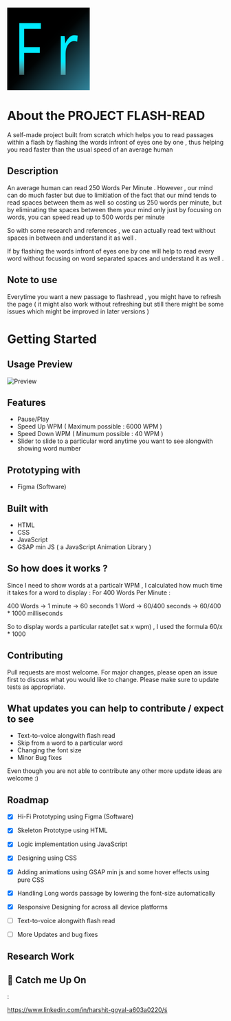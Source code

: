 
![Logo](https://raw.githubusercontent.com/simplekind/Flash-Read/master/img/android-chrome-192x192.png)

#

# About the PROJECT FLASH-READ

A self-made project built from scratch which helps you to read passages within a flash by flashing the words infront of eyes one by one , thus helping you read faster than the usual speed of an average human  

## Description

An average human can read 250 Words Per Minute . However , our mind can do much faster but due to limitiation of the fact that our mind tends to read spaces between them as well so costing us 250 words per minute, but by eliminating the spaces between them your mind only just by focusing on words, you can speed read up to 500 words per minute

So with some research and references , we can actually read text without spaces in between and understand it as well .

If by flashing the words infront of eyes one by one will help to read every word without focusing on word separated spaces and understand it as well . 

## Note to use 

Everytime you want a new passage to flashread , you might have to refresh the page ( it might also work without refreshing but still there might be some issues which might be improved in later versions )  


# Getting Started 

## Usage Preview

![Preview](https://github.com/simplekind/Flash-Read/blob/master/img/FlashRead.gif?raw=true)

## Features 

- Pause/Play
- Speed Up WPM ( Maximum possible : 6000 WPM )
- Speed Down WPM ( Minumum possible : 40 WPM )
- Slider to slide to a particular word anytime you want to see alongwith showing word number

## Prototyping with 
- Figma (Software) 

## Built with
- HTML
- CSS 
- JavaScript 
- GSAP min JS ( a JavaScript Animation Library )

## So how does it works  ? 

Since I need to show words at a particalr WPM , I calculated how much time it takes for a word to display : 
For 400 Words Per Minute :

400 Words → 1 minute  → 60 seconds 
1 Word → 60/400 seconds →   60/400  * 1000 milliseconds

So to display words a particular rate(let sat x wpm) , I used the formula 60/x * 1000 


## Contributing
Pull requests are most welcome.
 For major changes, please open an issue first to discuss what you would like to change.
Please make sure to update tests as appropriate.

## What updates you can help to contribute  / expect to see  

- Text-to-voice alongwith flash read 
- Skip from a word to a particular word
- Changing the font size 
- Minor Bug fixes 

Even though you are not able to contribute any other more update ideas are welcome :) 


## Roadmap

- [x] Hi-Fi Prototyping using Figma (Software)

- [x] Skeleton Prototype using HTML

- [x] Logic implementation using JavaScript

- [x] Designing using CSS

- [x] Adding animations using GSAP min js and some hover effects using pure CSS

- [x] Handling Long words passage by lowering the font-size automatically

- [x] Responsive Designing for across all device platforms

- [ ] Text-to-voice alongwith flash read 

- [ ] More Updates and bug fixes 

## Research Work 

## 🚀 Catch me Up On 
:

https://www.linkedin.com/in/harshit-goyal-a603a0220/ś